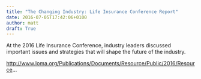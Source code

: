 ```yaml
---
title: "The Changing Industry: Life Insurance Conference Report"
date: 2016-07-05T17:42:06+0100
author: matt
draft: True
---
```

At the 2016 Life Insurance Conference, industry leaders discussed important issues and strategies that will shape the future of the industry.

http://www.loma.org/Publications/Documents/Resource/Public/2016/Resource...
